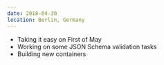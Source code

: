 ```yaml
---
date: 2018-04-30
location: Berlin, Germany
---
```

* Taking it easy on First of May
* Working on some JSON Schema validation tasks
* Building new containers
